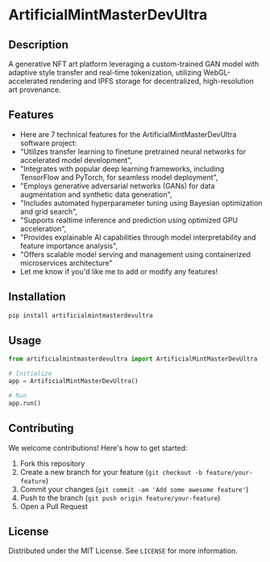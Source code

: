 # ArtificialMintMasterDevUltra

## Description

A generative NFT art platform leveraging a custom-trained GAN model with adaptive style transfer and real-time tokenization, utilizing WebGL-accelerated rendering and IPFS storage for decentralized, high-resolution art provenance.

## Features

- Here are 7 technical features for the ArtificialMintMasterDevUltra software project:
- "Utilizes transfer learning to finetune pretrained neural networks for accelerated model development",
- "Integrates with popular deep learning frameworks, including TensorFlow and PyTorch, for seamless model deployment",
- "Employs generative adversarial networks (GANs) for data augmentation and synthetic data generation",
- "Includes automated hyperparameter tuning using Bayesian optimization and grid search",
- "Supports realtime inference and prediction using optimized GPU acceleration",
- "Provides explainable AI capabilities through model interpretability and feature importance analysis",
- "Offers scalable model serving and management using containerized microservices architecture"
- Let me know if you'd like me to add or modify any features!
## Installation

```bash
pip install artificialmintmasterdevultra
```

## Usage

```python
from artificialmintmasterdevultra import ArtificialMintMasterDevUltra

# Initialize
app = ArtificialMintMasterDevUltra()

# Run
app.run()
```

## Contributing

We welcome contributions! Here's how to get started:

1. Fork this repository
2. Create a new branch for your feature (`git checkout -b feature/your-feature`)
3. Commit your changes (`git commit -am 'Add some awesome feature'`)
4. Push to the branch (`git push origin feature/your-feature`)
5. Open a Pull Request

## License

Distributed under the MIT License. See `LICENSE` for more information.
